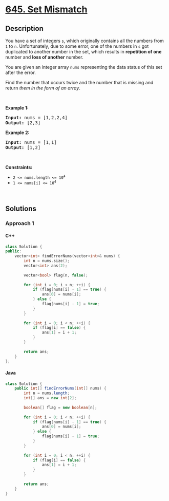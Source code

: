 # [645. Set Mismatch](https://leetcode.com/problems/set-mismatch)

## Description

<p>You have a set of integers <code>s</code>, which originally contains all the numbers from <code>1</code> to <code>n</code>. Unfortunately, due to some error, one of the numbers in <code>s</code> got duplicated to another number in the set, which results in <strong>repetition of one</strong> number and <strong>loss of another</strong> number.</p>

<p>You are given an integer array <code>nums</code> representing the data status of this set after the error.</p>

<p>Find the number that occurs twice and the number that is missing and return <em>them in the form of an array</em>.</p>

<p>&nbsp;</p>
<p><strong class="example">Example 1:</strong></p>
<pre><strong>Input:</strong> nums = [1,2,2,4]
<strong>Output:</strong> [2,3]
</pre><p><strong class="example">Example 2:</strong></p>
<pre><strong>Input:</strong> nums = [1,1]
<strong>Output:</strong> [1,2]
</pre>
<p>&nbsp;</p>
<p><strong>Constraints:</strong></p>

<ul>
    <li><code>2 &lt;= nums.length &lt;= 10<sup>4</sup></code></li>
    <li><code>1 &lt;= nums[i] &lt;= 10<sup>4</sup></code></li>
</ul>
<p>&nbsp;</p>

## Solutions

### **Approach 1**

<!-- tabs:start -->

#### C++

```cpp
class Solution {
public:
    vector<int> findErrorNums(vector<int>& nums) {
        int n = nums.size();
        vector<int> ans(2);
        
        vector<bool> flag(n, false);
        
        for (int i = 0; i < n; ++i) {
            if (flag[nums[i] - 1] == true) {
                ans[0] = nums[i];
            } else {
                flag[nums[i] - 1] = true;
            }
        }
        
        for (int i = 0; i < n; ++i) {
            if (flag[i] == false) {
                ans[1] = i + 1;
            }
        }
        
        return ans;
    }
};
```

#### Java

```java
class Solution {
    public int[] findErrorNums(int[] nums) {
        int n = nums.length;
        int[] ans = new int[2];
        
        boolean[] flag = new boolean[n];
        
        for (int i = 0; i < n; ++i) {
            if (flag[nums[i] - 1] == true) {
                ans[0] = nums[i];
            } else {
                flag[nums[i] - 1] = true;
            }
        }
        
        for (int i = 0; i < n; ++i) {
            if (flag[i] == false) {
                ans[1] = i + 1;
            }
        }
        
        return ans;
    }
}
```

<!-- tabs:end -->